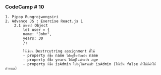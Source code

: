### CodeCamp # 10
    1. Pipop Rungrojwongsiri
    2. Advance JS : Exercise React.js 1
        2.1 ถ้าเรามี Object 
            let user = {
            name: "John",
            years: 30
            };

            ให้เขียน Destrcutring assignment ที่ให้
            - property ที่ชื่อ name ไปอยู่ในตัวแปร name
            - property ที่ชื่อ years ไปอยู่ในตัวแปร age
            - property ที่ชื่อ isAdmin ไปอยู่ในตัวแปร isAdmin (ให้เป็น false ถ้าไม่มีค่าให้กำหนด)